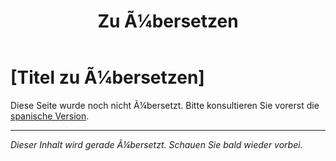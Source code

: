 ﻿---
title: [Zu Ã¼bersetzen]
---

<!-- TODO: translation missing - German version -->

# [Titel zu Ã¼bersetzen]

Diese Seite wurde noch nicht Ã¼bersetzt. Bitte konsultieren Sie vorerst die [spanische Version](/es/mitos-sacramental).

---

*Dieser Inhalt wird gerade Ã¼bersetzt. Schauen Sie bald wieder vorbei.*
